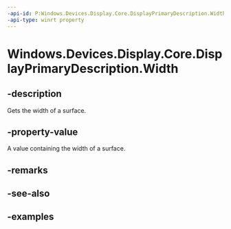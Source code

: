```yaml
---
-api-id: P:Windows.Devices.Display.Core.DisplayPrimaryDescription.Width
-api-type: winrt property
---
```


<!-- Property syntax.
public uint Width { get; }
-->

# Windows.Devices.Display.Core.DisplayPrimaryDescription.Width

## -description
Gets the width of a surface.

## -property-value
A value containing the width of a surface.

## -remarks

## -see-also

## -examples

